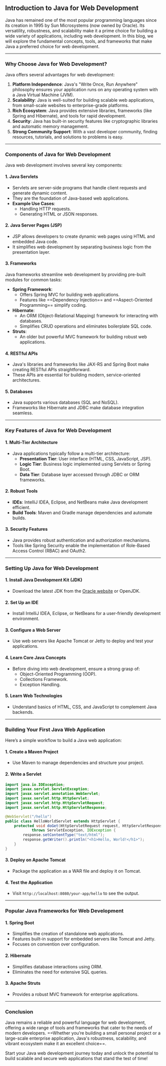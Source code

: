 ## **Introduction to Java for Web Development**

Java has remained one of the most popular programming languages since its creation in 1995 by Sun Microsystems (now owned by Oracle). Its versatility, robustness, and scalability make it a prime choice for building a wide variety of applications, including web development. In this blog, we will explore the fundamental concepts, tools, and frameworks that make Java a preferred choice for web development.

---

### **Why Choose Java for Web Development?**

Java offers several advantages for web development:
1. **Platform Independence**: Java's "Write Once, Run Anywhere" philosophy ensures your application runs on any operating system with a Java Virtual Machine (JVM).
2. **Scalability**: Java is well-suited for building scalable web applications, from small-scale websites to enterprise-grade platforms.
3. **Rich Ecosystem**: Java provides extensive libraries, frameworks (like Spring and Hibernate), and tools for rapid development.
4. **Security**: Java has built-in security features like cryptographic libraries and automatic memory management.
5. **Strong Community Support**: With a vast developer community, finding resources, tutorials, and solutions to problems is easy.

---

### **Components of Java for Web Development**

Java web development involves several key components:

#### **1. Java Servlets**
   - Servlets are server-side programs that handle client requests and generate dynamic content.
   - They are the foundation of Java-based web applications.
   - **Example Use Cases**:
     - Handling HTTP requests.
     - Generating HTML or JSON responses.

#### **2. Java Server Pages (JSP)**
   - JSP allows developers to create dynamic web pages using HTML and embedded Java code.
   - It simplifies web development by separating business logic from the presentation layer.

#### **3. Frameworks**
   Java frameworks streamline web development by providing pre-built modules for common tasks:
   - **Spring Framework**:
     - Offers Spring MVC for building web applications.
     - Features like ==Dependency Injection== and ==Aspect-Oriented Programming== simplify coding.
   - **Hibernate**:
     - An ORM (Object-Relational Mapping) framework for interacting with databases.
     - Simplifies CRUD operations and eliminates boilerplate SQL code.
   - **Struts**:
     - An older but powerful MVC framework for building robust web applications.

#### **4. RESTful APIs**
   - Java's libraries and frameworks like JAX-RS and Spring Boot make creating RESTful APIs straightforward.
   - These APIs are essential for building modern, service-oriented architectures.

#### **5. Databases**
   - Java supports various databases (SQL and NoSQL).
   - Frameworks like Hibernate and JDBC make database integration seamless.

---

### **Key Features of Java for Web Development**

#### **1. Multi-Tier Architecture**
   - Java applications typically follow a multi-tier architecture:
     - **Presentation Tier**: User interface (HTML, CSS, JavaScript, JSP).
     - **Logic Tier**: Business logic implemented using Servlets or Spring Boot.
     - **Data Tier**: Database layer accessed through JDBC or ORM frameworks.

#### **2. Robust Tools**
   - **IDEs**: IntelliJ IDEA, Eclipse, and NetBeans make Java development efficient.
   - **Build Tools**: Maven and Gradle manage dependencies and automate builds.

#### **3. Security Features**
   - Java provides robust authentication and authorization mechanisms.
   - Tools like Spring Security enable the implementation of Role-Based Access Control (RBAC) and OAuth2.

---

### **Setting Up Java for Web Development**

#### **1. Install Java Development Kit (JDK)**
   - Download the latest JDK from the [Oracle website](https://www.oracle.com/java/technologies/javase-downloads.html) or OpenJDK.

#### **2. Set Up an IDE**
   - Install IntelliJ IDEA, Eclipse, or NetBeans for a user-friendly development environment.

#### **3. Configure a Web Server**
   - Use web servers like Apache Tomcat or Jetty to deploy and test your applications.

#### **4. Learn Core Java Concepts**
   - Before diving into web development, ensure a strong grasp of:
     - Object-Oriented Programming (OOP).
     - Collections Framework.
     - Exception Handling.

#### **5. Learn Web Technologies**
   - Understand basics of HTML, CSS, and JavaScript to complement Java backends.

---

### **Building Your First Java Web Application**

Here’s a simple workflow to build a Java web application:

#### **1. Create a Maven Project**
   - Use Maven to manage dependencies and structure your project.

#### **2. Write a Servlet**
   ```java
   import java.io.IOException;
   import javax.servlet.ServletException;
   import javax.servlet.annotation.WebServlet;
   import javax.servlet.http.HttpServlet;
   import javax.servlet.http.HttpServletRequest;
   import javax.servlet.http.HttpServletResponse;

   @WebServlet("/hello")
   public class HelloWorldServlet extends HttpServlet {
       protected void doGet(HttpServletRequest request, HttpServletResponse response)
               throws ServletException, IOException {
           response.setContentType("text/html");
           response.getWriter().println("<h1>Hello, World!</h1>");
       }
   }
   ```

#### **3. Deploy on Apache Tomcat**
   - Package the application as a WAR file and deploy it on Tomcat.

#### **4. Test the Application**
   - Visit `http://localhost:8080/your-app/hello` to see the output.

---

### **Popular Java Frameworks for Web Development**

#### **1. Spring Boot**
   - Simplifies the creation of standalone web applications.
   - Features built-in support for embedded servers like Tomcat and Jetty.
   - Focuses on convention over configuration.

#### **2. Hibernate**
   - Simplifies database interactions using ORM.
   - Eliminates the need for extensive SQL queries.

#### **3. Apache Struts**
   - Provides a robust MVC framework for enterprise applications.

---

### **Conclusion**

Java remains a reliable and powerful language for web development, offering a wide range of tools and frameworks that cater to the needs of modern developers. ==Whether you’re building a small personal project or a large-scale enterprise application, Java's robustness, scalability, and vibrant ecosystem make it an excellent choice==.

Start your Java web development journey today and unlock the potential to build scalable and secure web applications that stand the test of time!